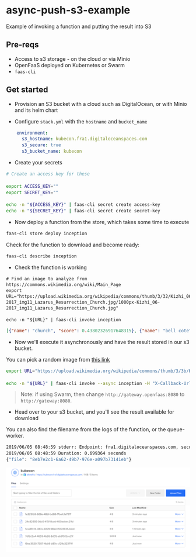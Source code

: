 # async-push-s3-example

Example of invoking a function and putting the result into S3

## Pre-reqs

* Access to s3 storage - on the cloud or via Minio
* OpenFaaS deployed on Kubernetes or Swarm
* `faas-cli`

## Get started

* Provision an S3 bucket with a cloud such as DigitalOcean, or with Minio and its helm chart

* Configure `stack.yml` with the `hostname` and `bucket_name`

```yaml
    environment:
      s3_hostname: kubecon.fra1.digitaloceanspaces.com
      s3_secure: true
      s3_bucket_name: kubecon
```

* Create your secrets

```sh
# Create an access key for these

export ACCESS_KEY=""
export SECRET_KEY=""

echo -n "${ACCESS_KEY}" | faas-cli secret create access-key
echo -n "${SECRET_KEY}" | faas-cli secret create secret-key
```

* Now deploy a function from the store, which takes some time to execute

```sh
faas-cli store deploy inception
```

Check for the function to download and become ready:

```sh
faas-cli describe inception
```

* Check the function is working

```
# Find an image to analyze from https://commons.wikimedia.org/wiki/Main_Page
export URL="https://upload.wikimedia.org/wikipedia/commons/thumb/3/32/Kizhi_06-2017_img11_Lazarus_Resurrection_Church.jpg/1000px-Kizhi_06-2017_img11_Lazarus_Resurrection_Church.jpg"

echo -n "${URL}" | faas-cli invoke inception
```

```json
[{"name": "church", "score": 0.43802326917648315}, {"name": "bell cote", "score": 0.40113094449043274}, {"name": "palace", "score": 0.025248214602470398}, {"name": "worm fence", "score": 0.008437118493020535}, {"name": "monastery", "score": 0.006785948295146227}, {"name": "boathouse", "score": 0.0067488932982087135}, {"name": "lakeside", "score": 0.006559893023222685}, {"name": "stupa", "score": 0.005963603965938091}, {"name": "picket fence", "score": 0.005611276254057884}, {"name": "barn", "score": 0.005575225688517094}]
```

* Now we'll execute it asynchronously and have the result stored in our s3 bucket.

You can pick a random image from [this link](https://commons.wikimedia.org/wiki/Special:Random/File)

```sh
export URL="https://upload.wikimedia.org/wikipedia/commons/thumb/3/3b/Haut_Santenay_Vue_d%27ensemble_18.jpg/1600px-Haut_Santenay_Vue_d%27ensemble_18.jpg"

echo -n "${URL}" | faas-cli invoke --async inception -H "X-Callback-Url=http://gateway.openfaas:8080/function/push-s3"
```

> Note: if using Swarm, then change `http://gateway.openfaas:8080` to `http://gateway:8080`.

* Head over to your s3 bucket, and you'll see the result available for download

You can also find the filename from the logs of the function, or the queue-worker.

```sh
2019/06/05 08:48:59 stderr: Endpoint: fra1.digitaloceanspaces.com, secure: True
2019/06/05 08:48:59 Duration: 0.699364 seconds
{"file": "8eb7e2c1-6a62-49b7-976e-a097b73141eb"}
```

![](./docs/s3-results.png)
